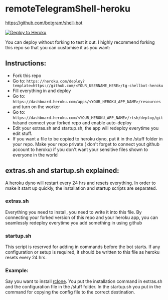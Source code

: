 # remoteTelegramShell-heroku

https://github.com/botgram/shell-bot

[![Deploy to Heroku](https://www.herokucdn.com/deploy/button.png)](https://heroku.com/deploy?template=https://github.com/ssnjrthegr8/tg-shellbot-heroku.git)

You can deploy without forking to test it out. I highly recommend forking this repo so that you can customise it as you want:

## Instructions:
* Fork this repo
* Go to: `https://heroku.com/deploy?template=https://github.com/<YOUR_USERNAME_HERE>/tg-shellbot-heroku`
* Fill everything in and deploy
* Go to: `https://dashboard.heroku.com/apps/<YOUR_HEROKU_APP_NAME>/resources` and turn on the worker
* Go to: `https://dashboard.heroku.com/<YOUR_HEROKU_APP_NAME>/rtsh/deploy/github`and connect your forked repo and enable auto-deploy
* Edit your extras.sh and startup.sh, the app will redeploy everytime you edit stuff.
* If you want a file to be copied to heroku dyno, put it in the /stuff folder in your repo. Make your repo private ( don't forget to connect yout github account to heroku) if you don't want your sensitive files shown to everyone in the world

## extras.sh and startup.sh explained:
A heroku dyno will restart every 24 hrs and resets everything. In order to make it start up quickly, the installation and startup scripts are separated.

### extras.sh
Everything you need to install, you need to write it into this file. By connecting your forked version of this repo and your heroku app, you can seamlessly redeploy everytime you add something in using github

### startup.sh
This script is reserved for adding in commands before the bot starts. If any configuration or setup is required, it should be written to this file as heroku resets every 24 hrs.

### Example:
Say you want to install [rclone](https://rclone.org/install/). You put the installation command in extras.sh and the configuration file in the /stuff folder. In the startup.sh you put in the command for copying the config file to the correct destination.
